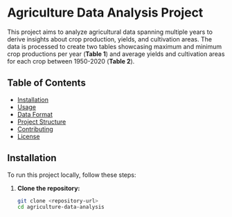 # Agriculture Data Analysis Project

This project aims to analyze agricultural data spanning multiple years to derive insights about crop production, yields, and cultivation areas. The data is processed to create two tables showcasing maximum and minimum crop productions per year (**Table 1**) and average yields and cultivation areas for each crop between 1950-2020 (**Table 2**).

## Table of Contents

- [Installation](#installation)
- [Usage](#usage)
- [Data Format](#data-format)
- [Project Structure](#project-structure)
- [Contributing](#contributing)
- [License](#license)

## Installation

To run this project locally, follow these steps:

1. **Clone the repository:**

   ```bash
   git clone <repository-url>
   cd agriculture-data-analysis
